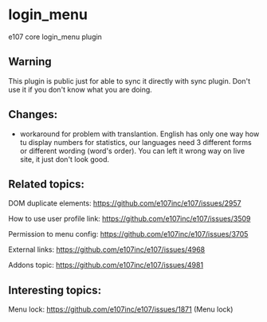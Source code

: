 # login_menu
e107 core login_menu plugin

## Warning
This plugin is public just for able to sync it directly with sync plugin. 
Don't use it if you don't know what you are doing.

## Changes:

- workaround for problem with translantion.  English has only one way how tu display numbers for statistics, our languages need 3 different forms or different wording (word's order). You can left it wrong way on live site, it just don't look good.   


## Related topics:

DOM duplicate elements:
https://github.com/e107inc/e107/issues/2957

How to use user profile link:
https://github.com/e107inc/e107/issues/3509

Permission to menu config:
https://github.com/e107inc/e107/issues/3705

External links:
https://github.com/e107inc/e107/issues/4968

Addons topic:
https://github.com/e107inc/e107/issues/4981


## Interesting topics:

Menu lock:
https://github.com/e107inc/e107/issues/1871  (Menu lock)
